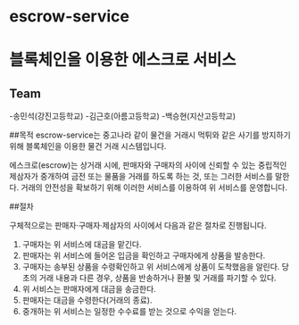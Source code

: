 # escrow-service
# 블록체인을 이용한 에스크로 서비스

## Team
-송민석(강진고등학교)
-김근호(아름고등학교)
-백승현(지산고등학교)

##목적
escrow-service는 중고나라 같이 물건을 거래시 먹튀와 같은 사기를 방지하기 위해 블록체인을 이용한 물건 거래 시스템입니다.

에스크로(escrow)는 상거래 시에, 판매자와 구매자의 사이에 신뢰할 수 있는 중립적인 제삼자가 중개하여 금전 또는 물품을 거래를 하도록 하는 것, 또는 그러한 서비스를 말한다. 거래의 안전성을 확보하기 위해 이러한 서비스를 이용하여 위 서비스를 운영합니다.

##절차

구체적으로는 판매자·구매자·제삼자의 사이에서 다음과 같은 절차로 진행됩니다.

1. 구매자는 위 서비스에 대금을 맡긴다.
2. 판매자는 위 서비스에 들어온 입금을 확인하고 구매자에게 상품을 발송한다.
3. 구매자는 송부된 상품을 수령확인하고 위 서비스에게 상품이 도착했음을 알린다. 당초의 거래 내용과 다른 경우, 상품을 반송하거나 환불 및 거래를 파기할 수 있다.
4. 위 서비스는 판매자에게 대금을 송금한다.
5. 판매자는 대금을 수령한다(거래의 종료).
6. 중개하는 위 서비스는 일정한 수수료를 받는 것으로 수익을 얻는다.

